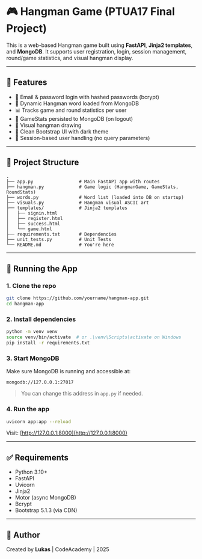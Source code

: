# 🎮 Hangman Game (PTUA17 Final Project)

This is a web-based Hangman game built using **FastAPI**, **Jinja2 templates**, and **MongoDB**. It supports user registration, login, session management, round/game statistics, and visual hangman display.

---

## 🚀 Features

- 🔐 Email & password login with hashed passwords (bcrypt)
- 🧠 Dynamic Hangman word loaded from MongoDB
- 📊 Tracks game and round statistics per user
- 💾 GameStats persisted to MongoDB (on logout)
- 🧩 Visual hangman drawing
- 🎨 Clean Bootstrap UI with dark theme
- 🧼 Session-based user handling (no query parameters)

---

## 📁 Project Structure

```
.
├── app.py                 # Main FastAPI app with routes
├── hangman.py             # Game logic (HangmanGame, GameStats, RoundStats)
├── words.py               # Word list (loaded into DB on startup)
├── visuals.py             # Hangman visual ASCII art
├── templates/             # Jinja2 templates
│   ├── signin.html
│   ├── register.html
│   ├── success.html
│   └── game.html
├── requirements.txt       # Dependencies
├── unit_tests.py      	   # Unit Tests
└── README.md              # You're here
```

---

## 🧪 Running the App

### 1. Clone the repo

```bash
git clone https://github.com/yourname/hangman-app.git
cd hangman-app
```

### 2. Install dependencies

```bash
python -m venv venv
source venv/bin/activate  # or .\venv\Scripts\activate on Windows
pip install -r requirements.txt
```

### 3. Start MongoDB

Make sure MongoDB is running and accessible at:

```
mongodb://127.0.0.1:27017
```

> You can change this address in `app.py` if needed.

### 4. Run the app

```bash
uvicorn app:app --reload
```

Visit: [http://127.0.0.1:8000](http://127.0.0.1:8000)

---

## ✅ Requirements

- Python 3.10+
- FastAPI
- Uvicorn
- Jinja2
- Motor (async MongoDB)
- Bcrypt
- Bootstrap 5.1.3 (via CDN)

---

## 👤 Author

Created by **Lukas** | CodeAcademy | 2025
